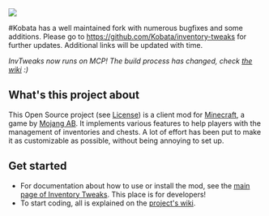 <img src="http://inventory-tweaks.readthedocs.org/en/latest/_images/invtweaks.png" />

#Kobata has a well maintained fork with numerous bugfixes and some additions.  Please go to https://github.com/Kobata/inventory-tweaks for further updates.  Additional links will be updated with time.

*InvTweaks now runs on MCP! The build process has changed, check [the wiki](https://github.com/mkalam-alami/inventory-tweaks/wiki/Getting-started) :)*

## What's this project about

This Open Source project (see [License](https://github.com/mkalam-alami/inventory-tweaks/blob/master/src/doc/license.txt)) is a client mod for [Minecraft](http://www.minecraft.net/), a game by [Mojang AB](http://mojang.com/). It implements various features to help players with the management of inventories and chests. A lot of effort has been put to make it as customizable as possible, without being annoying to set up.

## Get started

* For documentation about how to use or install the mod, see the [main page of Inventory Tweaks](http://modding.kalam-alami.net). This place is for developers!
* To start coding, all is explained on the [project's wiki](https://github.com/mkalam-alami/inventory-tweaks/wiki).
